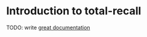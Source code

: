 # Introduction to total-recall

TODO: write [great documentation](http://jacobian.org/writing/what-to-write/)
